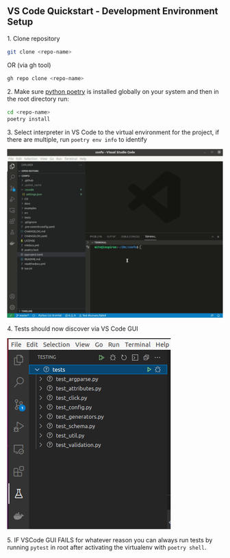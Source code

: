 ## VS Code Quickstart - Development Environment Setup

1\. Clone repository

```bash
git clone <repo-name>
```

OR (via gh tool)

```bash
gh repo clone <repo-name>
```

2\. Make sure [python poetry](https://python-poetry.org/docs/) is installed globally on your system and then in the root directory run:

```bash
cd <repo-name>
poetry install
```

3\. Select interpreter in VS Code to the virtual environment for the project, if there are multiple, run `poetry env info` to identify

![](img/confu.gif)

4\. Tests should now discover via VS Code GUI

![](img/tests.png)

5\. IF VSCode GUI FAILS for whatever reason you can always run tests by running `pytest` in root after activating the virtualenv with `poetry shell`.
